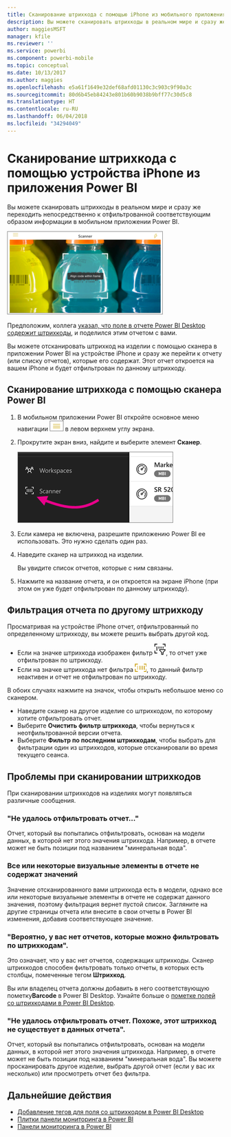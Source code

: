 ```yaml
---
title: Сканирование штрихкода с помощью iPhone из мобильного приложения Power BI
description: Вы можете сканировать штрихкоды в реальном мире и сразу же переходить непосредственно к отфильтрованной соответствующим образом информации в мобильном приложении Power BI.
author: maggiesMSFT
manager: kfile
ms.reviewer: ''
ms.service: powerbi
ms.component: powerbi-mobile
ms.topic: conceptual
ms.date: 10/13/2017
ms.author: maggies
ms.openlocfilehash: e5a61f1649e32def68afd01130c3c903c9f90a3c
ms.sourcegitcommit: 80d6b45eb84243e801b60b9038b9bff77c30d5c8
ms.translationtype: HT
ms.contentlocale: ru-RU
ms.lasthandoff: 06/04/2018
ms.locfileid: "34294049"
---
```

# <a name="scan-a-barcode-with-your-iphone-from-the-power-bi-mobile-app"></a>Сканирование штрихкода с помощью устройства iPhone из приложения Power BI
Вы можете сканировать штрихкоды в реальном мире и сразу же переходить непосредственно к отфильтрованной соответствующим образом информации в мобильном приложении Power BI.

![](media/mobile-apps-scan-barcode-iphone/power-bi-barcode-scanner.png)

Предположим, коллега [указал, что поле в отчете Power BI Desktop содержит штрихкоды](desktop-mobile-barcodes.md), и поделился этим отчетом с вами. 

Вы можете отсканировать штрихкод на изделии с помощью сканера в приложении Power BI на устройстве iPhone и сразу же перейти к отчету (или списку отчетов), которые его содержат. Этот отчет откроется на вашем iPhone и будет отфильтрован по данному штрихкоду.

## <a name="scan-a-barcode-with-the-power-bi-scanner"></a>Сканирование штрихкода с помощью сканера Power BI
1. В мобильном приложении Power BI откройте основное меню навигации ![](media/mobile-apps-scan-barcode-iphone/pbi_iph_navmenu.png) в левом верхнем углу экрана. 
2. Прокрутите экран вниз, найдите и выберите элемент **Сканер**. 
   
    ![](media/mobile-apps-scan-barcode-iphone/power-bi-scanner.png)
3. Если камера не включена, разрешите приложению Power BI ее использовать. Это нужно сделать один раз. 
4. Наведите сканер на штрихкод на изделии. 
   
    Вы увидите список отчетов, которые с ним связаны.
5. Нажмите на название отчета, и он откроется на экране iPhone (при этом он уже будет отфильтрован по данному штрихкоду).

## <a name="filter-by-other-barcodes-while-in-a-report"></a>Фильтрация отчета по другому штрихкоду
Просматривая на устройстве iPhone отчет, отфильтрованный по определенному штрихкоду, вы можете решить выбрать другой код.

* Если на значке штрихкода изображен фильтр ![](media/mobile-apps-scan-barcode-iphone/power-bi-barcode-filtered-icon-black.png), то отчет уже отфильтрован по штрикходу. 
* Если на значке штрихкода нет фильтра ![](media/mobile-apps-scan-barcode-iphone/power-bi-barcode-unfiltered-icon.png), то данный фильтр неактивен и отчет не отфильтрован по штрихкоду. 

В обоих случаях нажмите на значок, чтобы открыть небольшое меню со сканером.

* Наведите сканер на другое изделие со штрихкодом, по которому хотите отфильтровать отчет. 
* Выберите **Очистить фильтр штрихкода**, чтобы вернуться к неотфильтрованной версии отчета.
* Выберите **Фильтр по последним штрихкодам**, чтобы выбрать для фильтрации один из штрихкодов, которые отсканировали во время текущего сеанса.

## <a name="issues-with-scanning-a-barcode"></a>Проблемы при сканировании штрихкодов
При сканировании штрихкодов на изделиях могут появляться различные сообщения.

### <a name="couldnt-filter-report"></a>"Не удалось отфильтровать отчет..."
Отчет, который вы попытались отфильтровать, основан на модели данных, в которой нет этого значения штрихкода. Например, в отчете может не быть позиции под названием "минеральная вода".  

### <a name="allsome-of-the-visuals-in-the-report-dont-contain-any-value"></a>Все или некоторые визуальные элементы в отчете не содержат значений
Значение отсканированного вами штрихкода есть в модели, однако все или некоторые визуальные элементы в отчете не содержат данного значения, поэтому фильтрация вернет пустой список. Загляните на другие страницы отчета или внесите в свои отчеты в Power BI изменения, добавив соответствующее значение. 

### <a name="looks-like-you-dont-have-any-reports-that-can-be-filtered-by-barcodes"></a>"Вероятно, у вас нет отчетов, которые можно фильтровать по штрихкодам".
Это означает, что у вас нет отчетов, содержащих штрихкоды. Сканер штрихкодов способен фильтровать только отчеты, в которых есть столбцы, помеченные тегом **Штрихкод**.  

Вы или владелец отчета должны добавить в него соответствующую пометку**Barcode** в Power BI Desktop. Узнайте больше о [пометке полей со штрихкодами в Power BI Desktop](desktop-mobile-barcodes.md).

### <a name="couldnt-filter-report---looks-like-this-barcode-doesnt-exist-in-the-report-data"></a>"Не удалось отфильтровать отчет. Похоже, этот штрихкод не существует в данных отчета".
Отчет, который вы попытались отфильтровать, основан на модели данных, в которой нет этого значения штрихкода. Например, в отчете может не быть позиции под названием "минеральная вода". Вы можете просканировать другое изделие, выбрать другой отчет (если у вас их несколько) или просмотреть отчет без фильтра. 

## <a name="next-steps"></a>Дальнейшие действия
* [Добавление тегов для поля со штрихкодом в Power BI Desktop](desktop-mobile-barcodes.md)
* [Плитки панели мониторинга в Power BI](service-dashboard-tiles.md)
* [Панели мониторинга в Power BI](service-dashboards.md)

